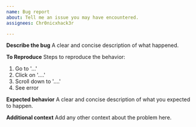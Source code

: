 ```yaml
---
name: Bug report
about: Tell me an issue you may have encountered.
assignees: Chr0nicxhack3r

---
```


**Describe the bug**
A clear and concise description of what happened.

**To Reproduce**
Steps to reproduce the behavior:
1. Go to '...'
2. Click on '....'
3. Scroll down to '....'
4. See error

**Expected behavior**
A clear and concise description of what you expected to happen.

**Additional context**
Add any other context about the problem here.

